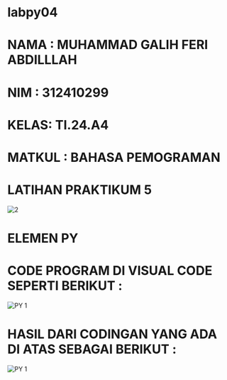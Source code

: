 # labpy04
# NAMA : MUHAMMAD GALIH FERI ABDILLLAH 
# NIM  : 312410299
# KELAS: TI.24.A4
# MATKUL : BAHASA PEMOGRAMAN
# LATIHAN PRAKTIKUM 5
![2](https://github.com/user-attachments/assets/4801c198-9ddc-43ba-91bb-0efff6236417)

# ELEMEN PY 

# CODE PROGRAM DI VISUAL CODE SEPERTI BERIKUT :
![PY 1](https://github.com/user-attachments/assets/f8c082e1-04ff-4064-87f0-0b55f49d4a5e)

# HASIL DARI CODINGAN YANG ADA DI ATAS SEBAGAI BERIKUT :
![PY 1](https://github.com/user-attachments/assets/97db030c-9806-4d0e-9b2e-6e367aaeaa85)



